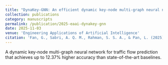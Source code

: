 ```yaml
---
title: "DynaKey-GNN: An efficient dynamic key-node multi-graph neural network for spatio-temporal traffic flow forecasting (SCI 中科院Q1 Top)"
collection: publications
category: manuscripts
permalink: /publication/2025-eaai-dynakey-gnn
date: 2025-11-03
venue: 'Engineering Applications of Artificial Intelligence'
citation: 'Fan, G., Sabri, A. Q. M., Rahman, S. S. A., & Pan, L. (2025). DynaKey-GNN: An efficient dynamic key-node multi-graph neural network for spatio-temporal traffic flow forecasting. <i>Engineering Applications of Artificial Intelligence, 159</i>, 111757.'
---
```


A dynamic key-node multi-graph neural network for traffic flow prediction that achieves up to 12.37% higher accuracy than state-of-the-art baselines.

